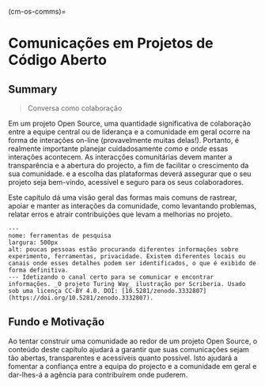 (cm-os-comms)=
# Comunicações em Projetos de Código Aberto

## Summary

> Conversa como colaboração

Em um projeto Open Source, uma quantidade significativa de colaboração entre a equipe central ou de liderança e a comunidade em geral ocorre na forma de interações on-line (provavelmente muitas delas!). Portanto, é realmente importante planejar cuidadosamente _como_ e _onde_ essas interações acontecem. As interacções comunitárias devem manter a transparência e a abertura do projecto, a fim de facilitar o crescimento da sua comunidade. e a escolha das plataformas deverá assegurar que o seu projeto seja bem-vindo, acessível e seguro para os seus colaboradores.

Este capítulo dá uma visão geral das formas mais comuns de rastrear, apoiar e manter as interações da comunidade, como levantando problemas, relatar erros e atrair contribuições que levam a melhorias no projeto.

```{figure} ../figures/research-tools.jpg
---
nome: ferramentas de pesquisa
largura: 500px
alt: poucas pessoas estão procurando diferentes informações sobre experimento, ferramentas, privacidade. Existem diferentes locais ou canais onde esses detalhes podem ser identificados, o que é exibido de forma definitiva.
--- Idetizando o canal certo para se comunicar e encontrar informações. _O projeto Turing Way_ ilustração por Scriberia. Usado sob uma licença CC-BY 4.0. DOI: [10.5281/zenodo.3332807](https://doi.org/10.5281/zenodo.3332807).
```

## Fundo e Motivação

Ao tentar construir uma comunidade ao redor de um projeto Open Source, o conteúdo deste capítulo ajudará a garantir que suas comunicações sejam tão abertas, transparentes e acessíveis quanto possível. Isto ajudará a fomentar a confiança entre a equipa do projecto e a comunidade em geral e dar-lhes-á a agência para contribuírem onde puderem.
